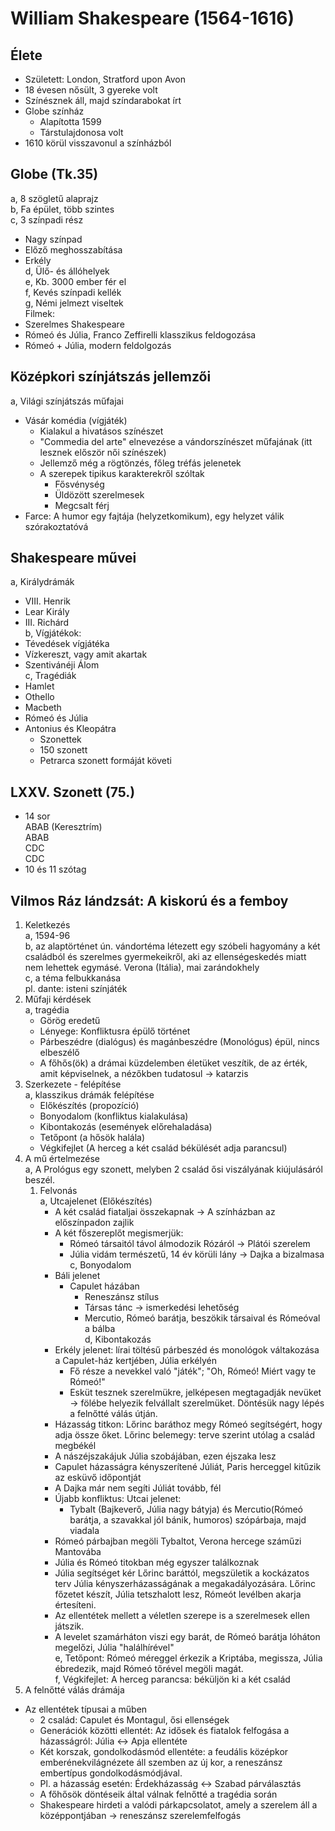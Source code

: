 # William Shakespeare (1564-1616)    
## Élete    
- Született: London, Stratford upon Avon    
- 18 évesen nősült, 3 gyereke volt    
- Színésznek áll, majd színdarabokat írt     
- Globe színház    
  - Alapította 1599    
  - Társtulajdonosa volt    
- 1610 körül visszavonul a színházból    
## Globe (Tk.35)    
a, 8 szögletű alaprajz    
b, Fa épület, több szintes    
c, 3 színpadi rész    
  - Nagy színpad    
  - Előző meghosszabítása    
  - Erkély    
d, Ülő- és állóhelyek    
e, Kb. 3000 ember fér el    
f, Kevés színpadi kellék    
g, Némi jelmezt viseltek    
Filmek:     
- Szerelmes Shakespeare    
- Rómeó és Júlia, Franco Zeffirelli klasszikus feldogozása    
- Rómeó + Júlia, modern feldolgozás    
## Középkori színjátszás jellemzői    
a, Világi színjátszás műfajai    
  - Vásár komédia (vígjáték)    
    - Kialakul a hivatásos színészet    
    - "Commedia del arte" elnevezése a vándorszínészet műfajának (itt lesznek először női színészek)    
    - Jellemző még a rögtönzés, főleg tréfás jelenetek    
    - A szerepek tipikus karakterekről szóltak    
      - Fősvénység    
      - Üldözött szerelmesek    
      - Megcsalt férj    
  - Farce: A humor egy fajtája (helyzetkomikum), egy helyzet válik szórakoztatóvá     
## Shakespeare művei    
a, Királydrámák    
  - VIII. Henrik    
  - Lear Király    
  - III. Richárd    
b, Vígjátékok:    
  - Tévedések vígjátéka    
  - Vízkereszt, vagy amit akartak    
  - Szentivánéji Álom    
c, Tragédiák    
  - Hamlet    
  - Othello    
  - Macbeth    
  - Rómeó és Júlia    
  - Antonius és Kleopátra    
    - Szonettek    
    - 150 szonett    
    - Petrarca szonett formáját követi    
## LXXV. Szonett (75.)    
- 14 sor    
  ABAB (Keresztrím)    
  ABAB    
  CDC    
  CDC    
- 10 és 11 szótag    
## Vilmos Ráz lándzsát: A kiskorú és a femboy    
1. Keletkezés    
  a, 1594-96    
  b, az alaptörténet ún. vándortéma létezett egy szóbeli hagyomány a két családból és szerelmes gyermekeikről, aki az ellenségeskedés miatt nem lehettek egymásé. Verona (Itália), mai zarándokhely    
  c, a téma felbukkanása    
    pl. dante: isteni színjáték     
2. Műfaji kérdések    
  a, tragédia    
    - Görög eredetű    
    - Lényege: Konfliktusra épülő történet     
    - Párbeszédre (dialógus) és magánbeszédre (Monológus) épül, nincs elbeszélő    
    - A főhős(ök) a drámai küzdelemben életüket veszítik, de az érték, amit képviselnek, a nézőkben tudatosul -> katarzis     
3. Szerkezete - felépítése    
  a, klasszikus drámák felépítése    
    - Előkészítés (propozíció)    
    - Bonyodalom (konfliktus kialakulása)    
    - Kibontakozás (események előrehaladása)    
    - Tetőpont (a hősök halála)    
    - Végkifejlet (A herceg a két család békülését adja parancsul)    
4. A mű értelmezése    
  a, A Prológus egy szonett, melyben 2 család ősi viszályának kiújulásáról beszél.    
    1. Felvonás    
      a, Utcajelenet (Előkészítés)    
        - A két család fiataljai összekapnak -> A színházban az előszínpadon zajlik    
        - A két főszereplőt megismerjük:    
          - Rómeó társaitól távol álmodozik Rózáról -> Plátói szerelem    
          - Júlia vidám természetű, 14 év körüli lány -> Dajka a bizalmasa    
      c, Bonyodalom    
        - Báli jelenet    
          - Capulet házában    
            - Reneszánsz stílus    
            - Társas tánc -> ismerkedési lehetőség    
            - Mercutio, Rómeó barátja, beszökik társaival és Rómeóval a bálba    
      d, Kibontakozás    
        - Erkély jelenet: lírai töltésű párbeszéd és monológok váltakozása a Capulet-ház kertjében, Júlia erkélyén    
          - Fő része a nevekkel való "játék"; "Oh, Rómeó! Miért vagy te Rómeó!"    
          - Esküt tesznek szerelmükre, jelképesen megtagadják nevüket -> fölébe helyezik felvállalt szerelmüket. Döntésük nagy lépés a felnőtté válás útján.     
        - Házasság titkon: Lőrinc baráthoz megy Rómeó segítségért, hogy adja össze őket. Lőrinc belemegy: terve szerint utólag a család megbékél    
        - A nászéjszakájuk Júlia szobájában, ezen éjszaka lesz    
        - Capulet házasságra kényszerítené Júliát, Paris herceggel kitűzik az esküvő időpontját    
        - A Dajka már nem segíti Júliát tovább, fél    
        - Újabb konfliktus: Utcai jelenet:    
          - Tybalt (Bajkeverő, Júlia nagy bátyja) és Mercutio(Rómeó barátja, a szavakkal jól bánik, humoros) szópárbaja, majd viadala    
        - Rómeó párbajban megöli Tybaltot, Verona hercege száműzi Mantovába    
        - Júlia és Rómeó titokban még egyszer találkoznak    
        - Júlia segítséget kér Lőrinc baráttól, megszületik a kockázatos terv Júlia kényszerházasságának a megakadályozására. Lőrinc főzetet készít, Júlia tetszhalott lesz, Rómeót levélben akarja értesíteni.    
        - Az ellentétek mellett a véletlen szerepe is a szerelmesek ellen játszik.    
        - A levelet szamárháton viszi egy barát, de Rómeó barátja lóháton megelőzi, Júlia "halálhírével"    
      e, Tetőpont: Rómeó méreggel érkezik a Kriptába, megissza, Júlia ébredezik, majd Rómeó tőrével megöli magát.    
      f, Végkifejlet: A herceg parancsa: béküljön ki a két család    
5. A felnőtté válás drámája    
- Az ellentétek típusai a műben    
  - 2 család: Capulet és Montagul, ősi ellenségek    
  - Generációk közötti ellentét: Az idősek és fiatalok felfogása a házasságról: Júlia <-> Apja ellentéte    
  - Két korszak, gondolkodásmód ellentéte: a feudális középkor emberénekvilágnézete áll szemben az új kor, a reneszánsz embertípus gondolkodásmódjával.    
  - Pl. a házasság esetén: Érdekházasság <-> Szabad párválasztás    
  - A főhősök döntéseik által válnak felnőtté a tragédia során     
  - Shakespeare hirdeti  a valódi párkapcsolatot, amely a szerelem áll a középpontjában -> reneszánsz szerelemfelfogás    

